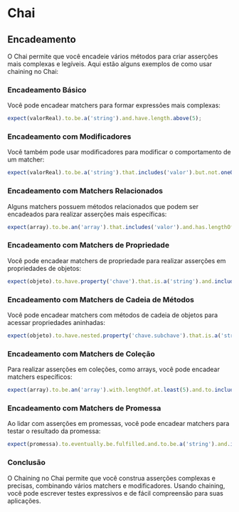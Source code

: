 # Chai

## Encadeamento

O Chai permite que você encadeie vários métodos para criar asserções mais complexas e legíveis. Aqui estão alguns exemplos de como usar chaining no Chai:

### Encadeamento Básico

Você pode encadear matchers para formar expressões mais complexas:

```javascript
expect(valorReal).to.be.a('string').and.have.length.above(5);
```

### Encadeamento com Modificadores

Você também pode usar modificadores para modificar o comportamento de um matcher:

```javascript
expect(valorReal).to.be.a('string').that.includes('valor').but.not.oneOf(['excluir']);
```

### Encadeamento com Matchers Relacionados

Alguns matchers possuem métodos relacionados que podem ser encadeados para realizar asserções mais específicas:

```javascript
expect(array).to.be.an('array').that.includes('valor').and.has.lengthOf.at.most(10);
```

### Encadeamento com Matchers de Propriedade

Você pode encadear matchers de propriedade para realizar asserções em propriedades de objetos:

```javascript
expect(objeto).to.have.property('chave').that.is.a('string').and.includes('valor');
```

### Encadeamento com Matchers de Cadeia de Métodos

Você pode encadear matchers com métodos de cadeia de objetos para acessar propriedades aninhadas:

```javascript
expect(objeto).to.have.nested.property('chave.subchave').that.is.a('string').and.includes('valor');
```

### Encadeamento com Matchers de Coleção

Para realizar asserções em coleções, como arrays, você pode encadear matchers específicos:

```javascript
expect(array).to.be.an('array').with.lengthOf.at.least(5).and.to.include('valor').but.not.oneOf(['excluir']);
```

### Encadeamento com Matchers de Promessa

Ao lidar com asserções em promessas, você pode encadear matchers para testar o resultado da promessa:

```javascript
expect(promessa).to.eventually.be.fulfilled.and.to.be.a('string').and.include('valor');
```

### Conclusão

O Chaining no Chai permite que você construa asserções complexas e precisas, combinando vários matchers e modificadores. Usando chaining, você pode escrever testes expressivos e de fácil compreensão para suas aplicações.